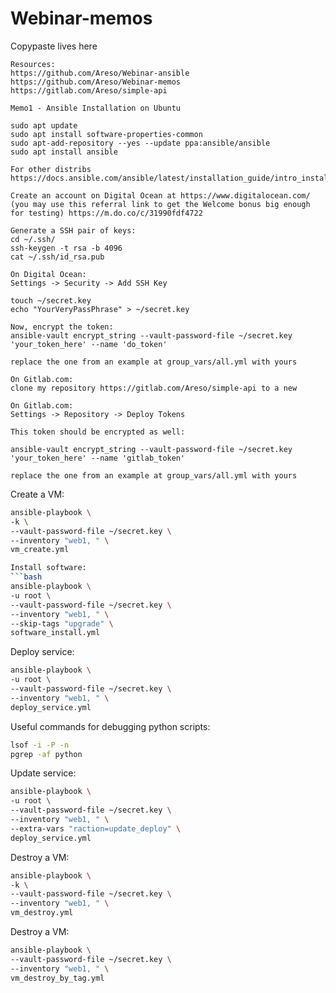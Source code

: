 # Webinar-memos
Copypaste lives here  
  
```
Resources:
https://github.com/Areso/Webinar-ansible
https://github.com/Areso/Webinar-memos
https://gitlab.com/Areso/simple-api

Memo1 - Ansible Installation on Ubuntu

sudo apt update  
sudo apt install software-properties-common  
sudo apt-add-repository --yes --update ppa:ansible/ansible  
sudo apt install ansible

For other distribs
https://docs.ansible.com/ansible/latest/installation_guide/intro_installation.html

Create an account on Digital Ocean at https://www.digitalocean.com/ 
(you may use this referral link to get the Welcome bonus big enough for testing) https://m.do.co/c/31990fdf4722

Generate a SSH pair of keys:
cd ~/.ssh/
ssh-keygen -t rsa -b 4096
cat ~/.ssh/id_rsa.pub

On Digital Ocean:
Settings -> Security -> Add SSH Key

touch ~/secret.key
echo "YourVeryPassPhrase" > ~/secret.key 

Now, encrypt the token:
ansible-vault encrypt_string --vault-password-file ~/secret.key 'your_token_here' --name 'do_token'

replace the one from an example at group_vars/all.yml with yours

On Gitlab.com:
clone my repository https://gitlab.com/Areso/simple-api to a new

On Gitlab.com:
Settings -> Repository -> Deploy Tokens

This token should be encrypted as well:

ansible-vault encrypt_string --vault-password-file ~/secret.key 'your_token_here' --name 'gitlab_token'

replace the one from an example at group_vars/all.yml with yours
```

Create a VM:
```bash
ansible-playbook \
-k \
--vault-password-file ~/secret.key \
--inventory "web1, " \
vm_create.yml

Install software:
```bash
ansible-playbook \
-u root \
--vault-password-file ~/secret.key \
--inventory "web1, " \
--skip-tags "upgrade" \
software_install.yml
```
Deploy service:
```bash
ansible-playbook \
-u root \
--vault-password-file ~/secret.key \
--inventory "web1, " \
deploy_service.yml
```


Useful commands for debugging python scripts:
```bash
lsof -i -P -n
pgrep -af python
```

Update service:
```bash
ansible-playbook \
-u root \
--vault-password-file ~/secret.key \
--inventory "web1, " \
--extra-vars "raction=update_deploy" \
deploy_service.yml
```

Destroy a VM:
```bash
ansible-playbook \
-k \
--vault-password-file ~/secret.key \
--inventory "web1, " \
vm_destroy.yml
```


Destroy a VM:
```bash
ansible-playbook \
--vault-password-file ~/secret.key \
--inventory "web1, " \
vm_destroy_by_tag.yml
```

